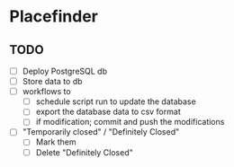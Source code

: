 # Placefinder

## TODO

- [ ] Deploy PostgreSQL db
- [ ] Store data to db
- [ ] workflows to
  - [ ] schedule script run to update the database
  - [ ] export the database data to csv format
  - [ ] if modification; commit and push the modifications
- [ ] "Temporarily closed" / "Definitely Closed"
  - [ ] Mark them
  - [ ] Delete "Definitely Closed"
